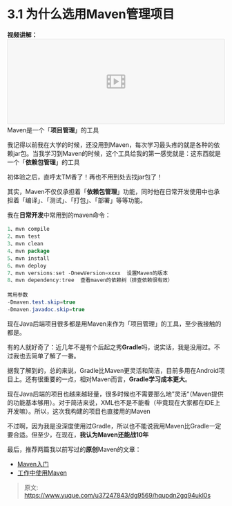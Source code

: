 # 3.1 为什么选用Maven管理项目

**视频讲解：**
[![#05 消息管理平台 Maven搭建项目 重置.mp4 (369.33MB)](./img/Bcq72UTXkY0tk4Ht/1715182390798-8898196c-c9e7-4e80-ab68-9f7df75762fe-363930.png)](https://www.yuque.com/u37247843/dg9569/hqupdn2gq94ukl0s?_lake_card=%7B%22status%22%3A%22done%22%2C%22name%22%3A%22%2305%20%E6%B6%88%E6%81%AF%E7%AE%A1%E7%90%86%E5%B9%B3%E5%8F%B0%20Maven%E6%90%AD%E5%BB%BA%E9%A1%B9%E7%9B%AE%20%E9%87%8D%E7%BD%AE.mp4%22%2C%22size%22%3A387275210%2C%22taskId%22%3A%22ua2a62229-3366-4724-8d7f-b9472761e7d%22%2C%22taskType%22%3A%22upload%22%2C%22url%22%3Anull%2C%22cover%22%3Anull%2C%22videoId%22%3A%22inputs%2Fprod%2Fyuque%2F2023%2F1285871%2Fmp4%2F1687265900614-19e0ca2b-73b7-4ef0-880a-0dfe6d5cfbca.mp4%22%2C%22download%22%3Afalse%2C%22__spacing%22%3A%22both%22%2C%22id%22%3A%22rm5vz%22%2C%22margin%22%3A%7B%22top%22%3Atrue%2C%22bottom%22%3Atrue%7D%2C%22card%22%3A%22video%22%7D#rm5vz)
Maven是一个「**项目管理**」的工具

我记得以前我在大学的时候，还没用到Maven，每次学习最头疼的就是各种的依赖jar包。当我学习到Maven的时候，这个工具给我的第一感觉就是：这东西就是一个「**依赖包管理**」的工具

初体验之后，直呼太TM香了！再也不用到处去找jar包了！

其实，Maven不仅仅承担着「**依赖包管理**」功能，同时他在日常开发使用中也承担着「编译」、「测试」、「打包」、「部署」等等功能。

我在**日常开发**中常用到的maven命令：

```java
1、mvn compile 
2、mvn test 
3、mvn clean 
4、mvn package 
5、mvn install 
6、mvn deploy  
7、mvn versions:set -DnewVersion=xxxx  设置Maven的版本  
8、mvn dependency:tree  查看maven的依赖树（排查依赖很有效）

常用参数
-Dmaven.test.skip=true
-Dmaven.javadoc.skip=true
```

现在Java后端项目很多都是用Maven来作为「项目管理」的工具，至少我接触的都是。

有的人就好奇了：近几年不是有个后起之秀**Gradle**吗，说实话，我是没用过。不过我也去简单了解了一番。

据我了解到的，总的来说，Gradle比Maven更灵活和简洁，目前多用在Android项目上。还有很重要的一点，相对Maven而言，**Gradle学习成本更大**。

现在Java后端的项目也越来越轻量，很多时候也不需要那么地”灵活“（Maven提供的功能基本够用）。对于简洁来说，XML也不是不能看（毕竟现在大家都在IDE上开发嘛）。所以，这次我构建的项目也直接用的Maven

不过啊，因为我是没深度使用过Gradle，所以也不能说我用Maven比Gradle一定要合适。但至少，在现在，**我认为Maven还能战10年**

最后，推荐两篇我以前写过的**原创**Maven的文章：

- [Maven入门](https://gitee.com/link?target=https%3A%2F%2Fmp.weixin.qq.com%2Fs%3F__biz%3DMzI4Njg5MDA5NA%3D%3D%26mid%3D2247483878%26idx%3D2%26sn%3D611da7804c1738453005c6a4e0f94561%26chksm%3Debd740e7dca0c9f1a3bbc086493d53b04c9953e4c81f9337a158f217c6f2f02fcbcff327a7ed%26scene%3D21%23%23%23wechat_redirect)
- [工作中使用Maven](https://gitee.com/link?target=https%3A%2F%2Fmp.weixin.qq.com%2Fs%3F__biz%3DMzI4Njg5MDA5NA%3D%3D%26mid%3D2247487419%26idx%3D1%26sn%3Dc107911e52874e574a5aef874b046b1a%26chksm%3Debd74ebadca0c7ac7164191639b036fc132a1cf02c8d74460876086542b571fc794aad28344e%26token%3D1857725064%26lang%3Dzh_CN%23rd)


> 原文: <https://www.yuque.com/u37247843/dg9569/hqupdn2gq94ukl0s>